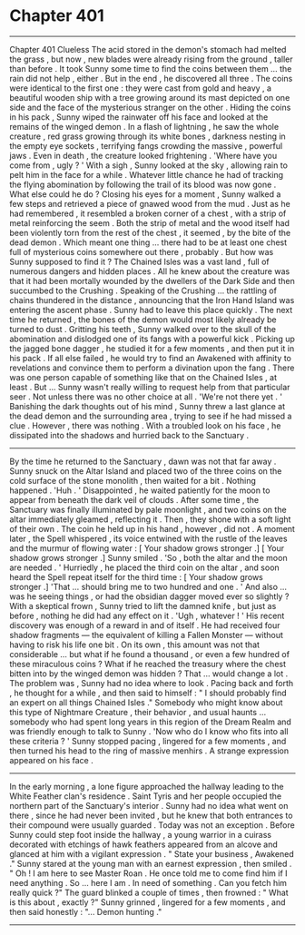 
# Chapter 401


---

Chapter 401 Clueless
The acid stored in the demon's stomach had melted the grass , but now , new blades were already rising from the ground , taller than before . It took Sunny some time to find the coins between them … the rain did not help , either . But in the end , he discovered all three .
The coins were identical to the first one : they were cast from gold and heavy , a beautiful wooden ship with a tree growing around its mast depicted on one side and the face of the mysterious stranger on the other .
Hiding the coins in his pack , Sunny wiped the rainwater off his face and looked at the remains of the winged demon . In a flash of lightning , he saw the whole creature , red grass growing through its white bones , darkness nesting in the empty eye sockets , terrifying fangs crowding the massive , powerful jaws .
Even in death , the creature looked frightening .
'Where have you come from , ugly ? '
With a sigh , Sunny looked at the sky , allowing rain to pelt him in the face for a while . Whatever little chance he had of tracking the flying abomination by following the trail of its blood was now gone . What else could he do ?
Closing his eyes for a moment , Sunny walked a few steps and retrieved a piece of gnawed wood from the mud . Just as he had remembered , it resembled a broken corner of a chest , with a strip of metal reinforcing the seem . Both the strip of metal and the wood itself had been violently torn from the rest of the chest , it seemed , by the bite of the dead demon .
Which meant one thing … there had to be at least one chest full of mysterious coins somewhere out there , probably .
But how was Sunny supposed to find it ? The Chained Isles was a vast land , full of numerous dangers and hidden places . All he knew about the creature was that it had been mortally wounded by the dwellers of the Dark Side and then succumbed to the Crushing .
Speaking of the Crushing … the rattling of chains thundered in the distance , announcing that the Iron Hand Island was entering the ascent phase . Sunny had to leave this place quickly . The next time he returned , the bones of the demon would most likely already be turned to dust .
Gritting his teeth , Sunny walked over to the skull of the abomination and dislodged one of its fangs with a powerful kick . Picking up the jagged bone dagger , he studied it for a few moments , and then put it in his pack .
If all else failed , he would try to find an Awakened with affinity to revelations and convince them to perform a divination upon the fang .
There was one person capable of something like that on the Chained Isles , at least . But … Sunny wasn't really willing to request help from that particular seer . Not unless there was no other choice at all .
'We're not there yet . '
Banishing the dark thoughts out of his mind , Sunny threw a last glance at the dead demon and the surrounding area , trying to see if he had missed a clue . However , there was nothing .
With a troubled look on his face , he dissipated into the shadows and hurried back to the Sanctuary .
***
By the time he returned to the Sanctuary , dawn was not that far away . Sunny snuck on the Altar Island and placed two of the three coins on the cold surface of the stone monolith , then waited for a bit .
Nothing happened .
'Huh . '
Disappointed , he waited patiently for the moon to appear from beneath the dark veil of clouds . After some time , the Sanctuary was finally illuminated by pale moonlight , and two coins on the altar immediately gleamed , reflecting it . Then , they shone with a soft light of their own .
The coin he held up in his hand , however , did not .
A moment later , the Spell whispered , its voice entwined with the rustle of the leaves and the murmur of flowing water :
[ Your shadow grows stronger .]
[ Your shadow grows stronger .]
Sunny smiled .
'So , both the altar and the moon are needed . '
Hurriedly , he placed the third coin on the altar , and soon heard the Spell repeat itself for the third time :
[ Your shadow grows stronger .]
'That … should bring me to two hundred and one . '
And also … was he seeing things , or had the obsidian dagger moved ever so slightly ?
With a skeptical frown , Sunny tried to lift the damned knife , but just as before , nothing he did had any effect on it .
'Ugh , whatever ! '
His recent discovery was enough of a reward in and of itself . He had received four shadow fragments — the equivalent of killing a Fallen Monster — without having to risk his life one bit . On its own , this amount was not that considerable … but what if he found a thousand , or even a few hundred of these miraculous coins ?
What if he reached the treasury where the chest bitten into by the winged demon was hidden ?
That … would change a lot .
The problem was , Sunny had no idea where to look .
Pacing back and forth , he thought for a while , and then said to himself :
" I should probably find an expert on all things Chained Isles ."
Somebody who might know about this type of Nightmare Creature , their behavior , and usual haunts … somebody who had spent long years in this region of the Dream Realm and was friendly enough to talk to Sunny .
'Now who do I know who fits into all these criteria ? '
Sunny stopped pacing , lingered for a few moments , and then turned his head to the ring of massive menhirs .
A strange expression appeared on his face .
***
In the early morning , a lone figure approached the hallway leading to the White Feather clan's residence .
Saint Tyris and her people occupied the northern part of the Sanctuary's interior . Sunny had no idea what went on there , since he had never been invited , but he knew that both entrances to their compound were usually guarded .
Today was not an exception .
Before Sunny could step foot inside the hallway , a young warrior in a cuirass decorated with etchings of hawk feathers appeared from an alcove and glanced at him with a vigilant expression .
" State your business , Awakened ."
Sunny stared at the young man with an earnest expression , then smiled .
" Oh ! I am here to see Master Roan . He once told me to come find him if I need anything . So … here I am . In need of something . Can you fetch him really quick ?"
The guard blinked a couple of times , then frowned :
" What is this about , exactly ?"
Sunny grinned , lingered for a few moments , and then said honestly :
"... Demon hunting ."

---

